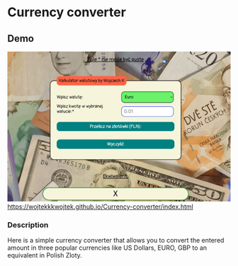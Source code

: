 # Currency converter
## Demo
![Animation in a gif file](images/anim7.gif)
https://wojtekkkwojtek.github.io/Currency-converter/index.html
### Description
Here is a simple currency converter that allows you to convert the entered amount in three popular currencies like US Dollars, EURO, GBP to an equivalent in Polish Zloty.  
